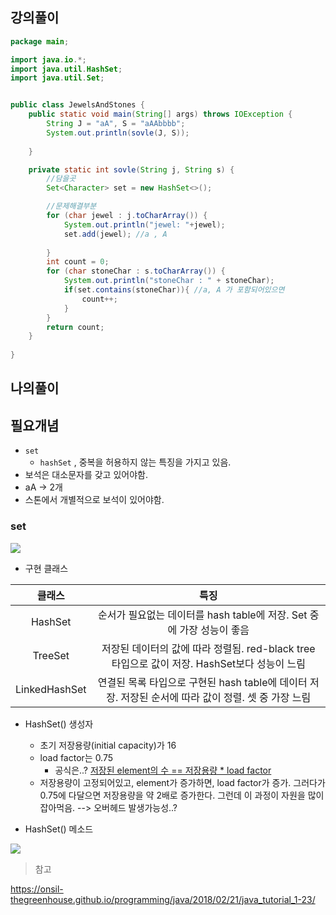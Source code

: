 ## 강의풀이

```java
package main;

import java.io.*;
import java.util.HashSet;
import java.util.Set;


public class JewelsAndStones {
    public static void main(String[] args) throws IOException {
        String J = "aA", S = "aAAbbbb";
        System.out.println(sovle(J, S));
        
    }

    private static int sovle(String j, String s) {
        //담을곳
        Set<Character> set = new HashSet<>();

        //문제해결부분
        for (char jewel : j.toCharArray()) {
            System.out.println("jewel: "+jewel);
            set.add(jewel); //a , A 
            
        }
        int count = 0;
        for (char stoneChar : s.toCharArray()) {          
            System.out.println("stoneChar : " + stoneChar);
            if(set.contains(stoneChar)){ //a, A 가 포함되어있으면
                count++;
            }
        }
        return count;
    }
    
}

```



## 나의풀이



## 필요개념

- `set` 
  - `hashSet` , 중복을 허용하지 않는 특징을 가지고 있음.
- 보석은 대소문자를 갖고 있어야함.
- aA -> 2개 
- 스톤에서 개별적으로 보석이 있어야함.



### set

![](https://lh3.googleusercontent.com/HdoMZNUTnTsTRCktFr0YVIVVjATyPhSmy1aJfOUlHkmEOmwkwu0EPzO3_bKZpldlfzFdYQBzw3YyWvOpZ4n4Xiw2oK-n6g4w74hU2f_zPNrWHRULdHmFq7Ohww4cE7P37yeUvq1Xfv6jvYsLxnshMqy2Wv82k1DY2vf4lN3oYO-pEB91Tyziz5Foodrv61RfsF6hMjyRBEK4vKv_ZEoVfT2q3WFZk0cZUnoSEHRh1ueO3d3Hy10h_tFdJwP0Zcm2r5EL5uN36MVZSTww76jaEIo4bSpodnr8nx2IdAXEfieFe6E2s6L7AeqzX9bJ1tVpqLtYGH-9joTT47OF50jXJb7i8FSmsVw5rMBPUi_I_ecnP1QZKyInN1ZuQapStIBS6YAq6n4q9IfFbsW4p5GSJVVkSI09mnSSGC3ykhCzeYatGiJXpawzT--SEVqOzD9cmOt5QvDsP6dyPaR8dPcaIsH3jseAHCieOaYvac_TksogOPqdrHLM9TJ2RcZ8Gu-pIweGGqK6xXP1kYnDmVuiVbQSAlgC2FKRtfx-c2VS63G4NDEb9jxUKlf4vLeCIg03pGroydOmbsoUsFzLX1ZgbC8Ip9zjsZQMt_ascis=w632-h527-no)

- 구현 클래스

|    클래스     |                             특징                             |
| :-----------: | :----------------------------------------------------------: |
|    HashSet    | 순서가 필요없는 데이터를 hash table에 저장. Set 중에 가장 성능이 좋음 |
|    TreeSet    | 저장된 데이터의 값에 따라 정렬됨. red-black tree 타입으로 값이 저장. HashSet보다 성능이 느림 |
| LinkedHashSet | 연결된 목록 타입으로 구현된 hash table에 데이터 저장. 저장된 순서에 따라 값이 정렬. 셋 중 가장 느림 |



- HashSet() 생성자
  - 초기 저장용량(initial capacity)가 16
  - load factor는 0.75
    - 공식은..? <u>저장된 element의 수 == 저장용량 * load factor</u>
  - 저장용량이 고정되어있고, element가 증가하면, load factor가 증가. 그러다가 0.75에 다달으면 저장용량을 약 2배로 증가한다. 그런데  이 과정이 자원을 많이 잡아먹음. --> 오버헤드 발생가능성..?

- HashSet() 메소드

![](https://lh3.googleusercontent.com/oJOIcgGVlgUz0ItdpZn8Wm1ObMvpGA1quZlKTE-_bruR1N6hnMMavqb00xPaQA-5HnGIWW4v_vmiumFaoYGpan-aGXEdFv-Iyi86oBEVmV8Vv97wMXx7ETlU25CgemxTk1V600dm7PmWVzVbBNKc4mZ2-UW9VcGiSTMEGh-qJN5buNI1S2Ogc0IORwtEwM_U6-Vjz4cS9VXSolRb3t3KGLzXD_oH2Ly8VoM0C4uG1S54pczFhskzpzdbp3PIaW_qYDCz3msgeUPNoBAIUBe_DTmT9JrpJjOAu2hLMO26kHHuqefQ6Vza0HK1lOAZlMmUgbZa67PTJb0JuRmzyWnR9of9nsOl9BGar-OccK9koUuYc8vvR5Cl5EvBEFhJDk4zKtOYrpVyGUKSMgjmu9ylfhBWPPh5oE7KejudTL5sk3Wu73tYu7yOiK53xWcxmcXjJC1lP-v7x9-tQh1JT0ehgnqIU0EYS38YJl4AhultBcE3TkbM0eB5THMHY9ptHSqxwKmuSLe6GWVWD_EDo_vEFc43MrIHrP_1CJ4CI2HDd2WXXBBT8I0uCB_IYiqs32GnWn1uNc8Oa8Q0blBA89h_4ACQ-CX_VquM8OIHVJU=w1335-h612-no)



> 참고

https://onsil-thegreenhouse.github.io/programming/java/2018/02/21/java_tutorial_1-23/